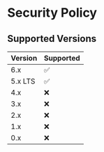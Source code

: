 # Security Policy

## Supported Versions


| Version | Supported          |
| ------- | ------------------ |
| 6.x     | :white_check_mark: |
| 5.x LTS | :white_check_mark: |
| 4.x     | :x:                |
| 3.x     | :x:                |
| 2.x     | :x:                |
| 1.x     | :x:                |
| 0.x     | :x:                |
